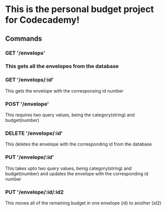 <h1>This is the personal budget project for Codecademy!</h1>
<h2>Commands</h2>
<h3>GET '/envelops'<h3>
    <p>This gets all the envelopes from the database</p>
<h3>GET '/envelops/:id'</h3>
    <p>This gets the envelope with the corresponsing id number</p>
<h3>POST '/envelope'</h3>
    <p>This requires two query values, being the category(string) and budget(number)</p>
<h3>DELETE '/envelope/:id'</h3>
    <p>This deletes the envelope with the corresponding id from the database</p>
<h3>PUT '/envelope/:id'</h3>
    <p>This takes upto two query values, being category(string) and budget(number) and updates the envelope with the corresponding id number</p>
<h3>PUT '/envelope/:id/:id2</h3>
    <p>This moves all of the remaining budget in one envelope (id) to another (id2)</p>